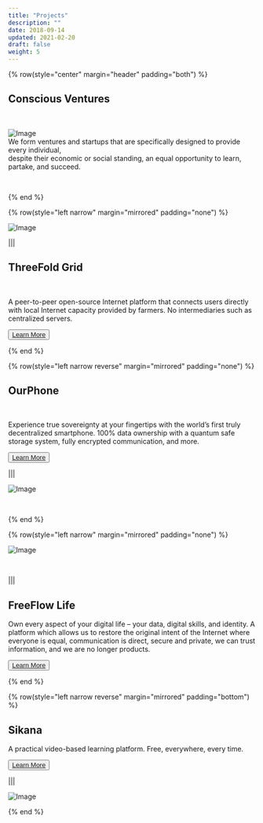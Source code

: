 ```yaml
---
title: "Projects"
description: ""
date: 2018-09-14
updated: 2021-02-20
draft: false
weight: 5
---
```


<div class="container mx-auto">

<!-- section 1 (co-found) -->

{% row(style="center" margin="header" padding="both") %}

## Conscious Ventures

<br>

![Image](img/vc0.png#xl#mx-auto)
<br>
We form ventures and startups that are specifically designed to provide every individual, 
<br>
despite their economic or social standing, an equal opportunity to learn, partake, and succeed.


<br>

{% end %}

{% row(style="left narrow" margin="mirrored" padding="none") %}

![Image](img/tf1.png#medium#mx-auto)

|||


## ThreeFold Grid
<br>

A peer-to-peer open-source Internet platform that connects users directly with local Internet capacity provided by farmers. No intermediaries such as centralized servers.



<button>[Learn More](/projects/tfgrid/)</button>

{% end %}

{% row(style="left narrow reverse" margin="mirrored" padding="none") %}

## OurPhone
<br>

Experience true sovereignty at your fingertips with the world’s first truly decentralized smartphone. 100% data ownership with a quantum safe storage system, fully encrypted communication, and more.



<button>[Learn More](/projects/ourphone/)</button>


|||

![Image](img/ourphone1.png#medium#mx-auto)

<br>

{% end %}

{% row(style="left narrow" margin="mirrored" padding="none") %}

![Image](img/ff1.png#medium#mx-auto)

<br>


|||


## FreeFlow Life


Own every aspect of your digital life – your data, digital skills, and identity. A platform which allows us to restore the original intent of the Internet where everyone is equal, communication is direct, secure and private, we can trust information, and we are no longer products.



<button>[Learn More](/projects/freeflow/)</button>


{% end %}


{% row(style="left narrow reverse" margin="mirrored" padding="bottom") %}

## Sikana


A practical video-based learning platform. Free, everywhere, every time.


<button>[Learn More](/projects/sikana/)</button>

|||

![Image](img/sikana1.png#medium#mx-auto)



{% end %}




</div>


